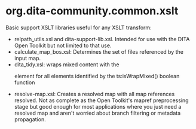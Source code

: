 org.dita-community.common.xslt
==============================

Basic support XSLT libraries useful for any XSLT transform:

* relpath_utils.xsl and dita-support-lib.xsl. Intended for use with the DITA Open Toolkit but not limited to that use.
* calculate_map_bos.xsl: Determines the set of files referenced by the input map.
* dita_tidy.xsl: wraps mixed content with the <p> element for all elements identified by the ts:isWrapMixed() boolean function
* resolve-map.xsl: Creates a resolved map with all map references resolved. Not as complete as the Open Toolkit's mapref preprocessing stage but good enough for most applications where you just need a resolved map and aren't worried about branch filtering or metadata propagation.


